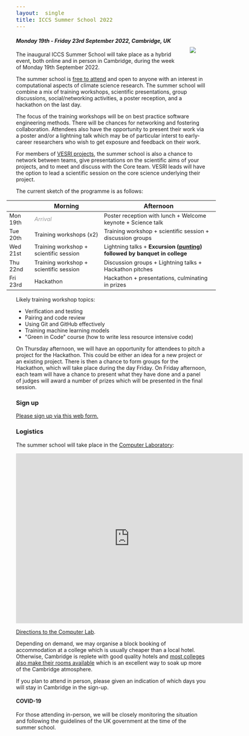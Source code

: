 ```yaml
---
layout:  single
title: ICCS Summer School 2022
---
```

<style>
div {
  font-size:12.5pt;
  text-align:justify;
}
td {
  font-size:11pt;
}
table {
  width: 110%;
  margin-left: -5%;
}
.page__title {
  margin-top: 1em;
}
.floater {
  float:right;
  margin: 2em;
}
</style>

<img src="https://live.staticflickr.com/65535/48142231042_2ffd1bf1ba_m.jpg" class="floater /">

<h4><i>Monday 19th - Friday 23rd September 2022, Cambridge, UK</i></h4>


The inaugural ICCS Summer School will take place as a hybrid event, both online and in person
in Cambridge, during the week of Monday 19th September 2022.

The summer school is <span style="text-decoration:underline">free to attend</span> and open to anyone with an interest in computational aspects
of climate science research. The summer school will combine a mix of training workshops, scientific
presentations, group discussions, social/networking activities, a poster reception, and a hackathon on the last day. 

The focus of the training workshops will be on best practice software engineering methods.
There will be chances for networking and fostering collaboration.
Attendees also have the opportunity to present their work via a poster and/or a lightning talk which 
may be of particular interst to early-career researchers who wish to get exposure and feedback on their work.

For members of [VESRI projects](https://www.schmidtfutures.com/our-work/virtual-earth-system-research-institute-vesri/), the summer school is also a chance to network between teams, give presentations on the scientific aims of your projects, and to meet and discuss with the Core team. VESRI leads will have the option to lead a scientific session on the core science underlying their project.

The current sketch of the programme is as follows:

|                | Morning                    | Afternoon                                       |
| -------------- | -------                    | ----------------------------------------------- |
| Mon 19th    | <i><span style='color:#999;'>Arrival</span>                           | Poster reception with lunch + Welcome keynote + Science talk |
| Tue 20th   | Training workshops (x2)    | Training workshop + scientific session + discussion groups |
| Wed 21st | Training workshop + scientific session  | Lightning talks + __Excursion ([punting](https://en.wikipedia.org/wiki/Punt_(boat))) followed by banquet in college__ |
| Thu 22nd  | Training workshop + scientific session | Discussion groups + Lightning talks + Hackathon pitches |
| Fri 23rd    | Hackathon | Hackathon + presentations, culminating in prizes |

Likely training workshop topics:

  * Verification and testing
  * Pairing and code review
  * Using Git and GitHub effectively
  * Training machine learning models
  * "Green in Code" course (how to write less resource intensive code)

On Thursday afternoon, we will have an opportunity for attendees to pitch a project for the Hackathon. This could
be either an idea for a new project or an existing project. There is then a chance to form groups for the
Hackathon, which will take place during the day Friday. On Friday afternoon, each team will have a chance to present
what they have done and a panel of judges will award a number of prizes which will be presented in the final
session.

### Sign up

[Please sign up via this web form.](https://docs.google.com/forms/d/1nkL5Q1xB69kATiHdbvcg_z9LuxpIB5D_0KUHF8Hma94/edit)

### Logistics 

The summer school will take place in the [Computer Laboratory](https://www.cst.cam.ac.uk/):
<iframe src="https://www.google.com/maps/embed?pb=!1m18!1m12!1m3!1d2444.788493704551!2d0.09173199999999997!3d52.210891!2m3!1f0!2f0!3f0!3m2!1i1024!2i768!4f13.1!3m3!1m2!1s0x47d8774a3f6e55cd%3A0xabf8227343e684c7!2sComputer%20Laboratory%2C%20University%20of%20Cambridge!5e0!3m2!1sen!2suk!4v1653055464009!5m2!1sen!2suk" width="600" height="450" style="border:0;" allowfullscreen="" loading="lazy" referrerpolicy="no-referrer-when-downgrade"></iframe>

[Directions to the Computer Lab](https://www.cst.cam.ac.uk/directions).

Depending on demand, we may organise a block booking of accommodation at a college which is usually cheaper than a local hotel. Otherwise, Cambridge is replete with good quality hotels and [most colleges also make their rooms available](https://www.universityrooms.com/en-GB/city/cambridge/home/?gclid=Cj0KCQjw-JyUBhCuARIsANUqQ_KO7BKHd9D9yhAt5q80cBarTw0ltRwbJ-GHXpl-zjx4eiIgEqdPeJQaAjzcEALw_wcB) which is an excellent way to soak up more of the Cambridge atmosphere.

If you plan to attend in person, please given an indication of which days you will stay in Cambridge in the sign-up.

#### COVID-19

For those attending in-person, we will be closely monitoring the situation and following the guidelines of the UK government at the time of the summer school.
